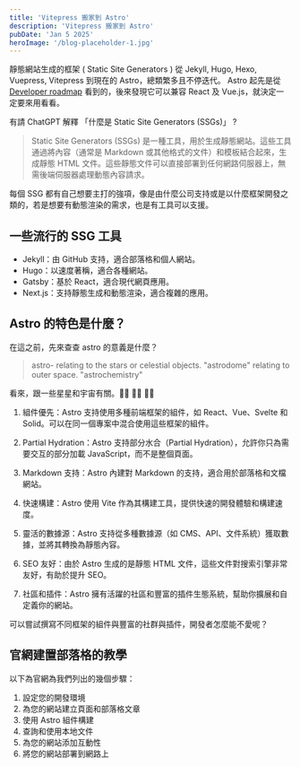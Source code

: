 ```yaml
---
title: 'Vitepress 搬家到 Astro'
description: 'Vitepress 搬家到 Astro'
pubDate: 'Jan 5 2025'
heroImage: '/blog-placeholder-1.jpg'
---
```


靜態網站生成的框架 ( Static Site Generators ) 從 Jekyll, Hugo, Hexo, Vuepress, Vitepress 到現在的 Astro，總類繁多且不停迭代。
Astro 起先是從 [Developer roadmap](https://roadmap.sh/frontend) 看到的，後來發現它可以兼容 React 及 Vue.js，就決定一定要來用看看。

有請 ChatGPT 解釋 「什麼是 Static Site Generators (SSGs)」 ?
> Static Site Generators (SSGs) 是一種工具，用於生成靜態網站。這些工具通過將內容（通常是 Markdown 或其他格式的文件）和模板結合起來，生成靜態 HTML 文件。這些靜態文件可以直接部署到任何網路伺服器上，無需後端伺服器處理動態內容請求。

每個 SSG 都有自己想要主打的強項，像是由什麼公司支持或是以什麼框架開發之類的，若是想要有動態渲染的需求，也是有工具可以支援。

## 一些流行的 SSG 工具

- Jekyll：由 GitHub 支持，適合部落格和個人網站。
- Hugo：以速度著稱，適合各種網站。
- Gatsby：基於 React，適合現代網頁應用。
- Next.js：支持靜態生成和動態渲染，適合複雜的應用。

## Astro 的特色是什麼？

在這之前，先來查查 astro 的意義是什麼？

> astro-
relating to the stars or celestial objects.
"astrodome"
relating to outer space.
"astrochemistry"

看來，跟一些星星和宇宙有關。🧑‍🚀 👩‍🚀 👨‍🚀

1. 組件優先：Astro 支持使用多種前端框架的組件，如 React、Vue、Svelte 和 Solid。可以在同一個專案中混合使用這些框架的組件。

2. Partial Hydration：Astro 支持部分水合（Partial Hydration），允許你只為需要交互的部分加載 JavaScript，而不是整個頁面。

3. Markdown 支持：Astro 內建對 Markdown 的支持，適合用於部落格和文檔網站。

4. 快速構建：Astro 使用 Vite 作為其構建工具，提供快速的開發體驗和構建速度。

5. 靈活的數據源：Astro 支持從多種數據源（如 CMS、API、文件系統）獲取數據，並將其轉換為靜態內容。

6. SEO 友好：由於 Astro 生成的是靜態 HTML 文件，這些文件對搜索引擎非常友好，有助於提升 SEO。

7. 社區和插件：Astro 擁有活躍的社區和豐富的插件生態系統，幫助你擴展和自定義你的網站。

可以嘗試撰寫不同框架的組件與豐富的社群與插件，開發者怎麼能不愛呢？

## 官網建置部落格的教學

以下為官網為我們列出的幾個步驟：
1. 設定您的開發環境
2. 為您的網站建立頁面和部落格文章
3. 使用 Astro 組件構建
4. 查詢和使用本地文件
5. 為您的網站添加互動性
6. 將您的網站部署到網路上
